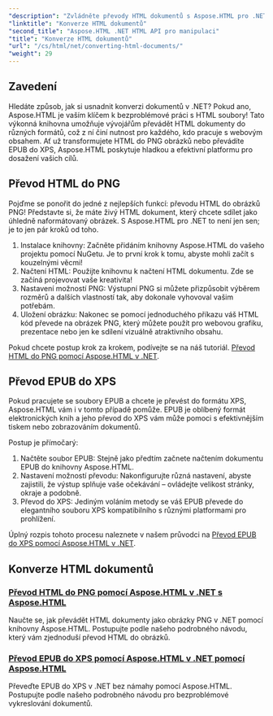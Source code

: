 ```yaml
---
"description": "Zvládněte převody HTML dokumentů s Aspose.HTML pro .NET! Naučte se bez námahy převádět HTML do PNG a EPUB do XPS s našimi jednoduchými průvodci."
"linktitle": "Konverze HTML dokumentů"
"second_title": "Aspose.HTML .NET HTML API pro manipulaci"
"title": "Konverze HTML dokumentů"
"url": "/cs/html/net/converting-html-documents/"
"weight": 29
---
```


## Zavedení
Hledáte způsob, jak si usnadnit konverzi dokumentů v .NET? Pokud ano, Aspose.HTML je vaším klíčem k bezproblémové práci s HTML soubory! Tato výkonná knihovna umožňuje vývojářům převádět HTML dokumenty do různých formátů, což z ní činí nutnost pro každého, kdo pracuje s webovým obsahem. Ať už transformujete HTML do PNG obrázků nebo převádíte EPUB do XPS, Aspose.HTML poskytuje hladkou a efektivní platformu pro dosažení vašich cílů.

## Převod HTML do PNG
Pojďme se ponořit do jedné z nejlepších funkcí: převodu HTML do obrázků PNG! Představte si, že máte živý HTML dokument, který chcete sdílet jako úhledně naformátovaný obrázek. S Aspose.HTML pro .NET to není jen sen; je to jen pár kroků od toho. 

1. Instalace knihovny: Začněte přidáním knihovny Aspose.HTML do vašeho projektu pomocí NuGetu. Je to první krok k tomu, abyste mohli začít s kouzelnými věcmi!
2. Načtení HTML: Použijte knihovnu k načtení HTML dokumentu. Zde se začíná projevovat vaše kreativita!
3. Nastavení možností PNG: Výstupní PNG si můžete přizpůsobit výběrem rozměrů a dalších vlastností tak, aby dokonale vyhovoval vašim potřebám.
4. Uložení obrázku: Nakonec se pomocí jednoduchého příkazu váš HTML kód převede na obrázek PNG, který můžete použít pro webovou grafiku, prezentace nebo jen ke sdílení vizuálně atraktivního obsahu.

Pokud chcete postup krok za krokem, podívejte se na náš tutoriál. [Převod HTML do PNG pomocí Aspose.HTML v .NET](./convert-html-as-png/). 

## Převod EPUB do XPS
Pokud pracujete se soubory EPUB a chcete je převést do formátu XPS, Aspose.HTML vám i v tomto případě pomůže. EPUB je oblíbený formát elektronických knih a jeho převod do XPS vám může pomoci s efektivnějším tiskem nebo zobrazováním dokumentů.

Postup je přímočarý:

1. Načtěte soubor EPUB: Stejně jako předtím začnete načtením dokumentu EPUB do knihovny Aspose.HTML.
2. Nastavení možností převodu: Nakonfigurujte různá nastavení, abyste zajistili, že výstup splňuje vaše očekávání – ovládejte velikost stránky, okraje a podobně.
3. Převod do XPS: Jediným voláním metody se váš EPUB převede do elegantního souboru XPS kompatibilního s různými platformami pro prohlížení.

Úplný rozpis tohoto procesu naleznete v našem průvodci na [Převod EPUB do XPS pomocí Aspose.HTML v .NET](./convert-epub-as-xps/). 

## Konverze HTML dokumentů
### [Převod HTML do PNG pomocí Aspose.HTML v .NET s Aspose.HTML](./convert-html-as-png/)
Naučte se, jak převádět HTML dokumenty jako obrázky PNG v .NET pomocí knihovny Aspose.HTML. Postupujte podle našeho podrobného návodu, který vám zjednoduší převod HTML do obrázků.
### [Převod EPUB do XPS pomocí Aspose.HTML v .NET pomocí Aspose.HTML](./convert-epub-as-xps/)
Převeďte EPUB do XPS v .NET bez námahy pomocí Aspose.HTML. Postupujte podle našeho podrobného návodu pro bezproblémové vykreslování dokumentů.